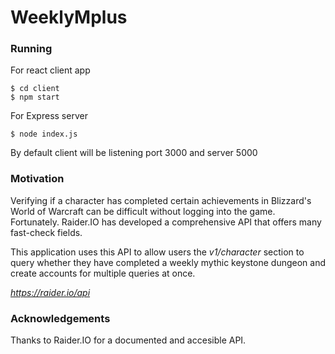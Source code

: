 # WeeklyMplus

### Running
For react client app
```
$ cd client
$ npm start
```
For Express server

```
$ node index.js
```
By default client will be listening port 3000 and server 5000
### Motivation

Verifying if a character has completed certain achievements in Blizzard's World of Warcraft can be difficult without logging into the game. Fortunately. Raider.IO has developed a comprehensive API that offers many fast-check fields.

This application uses this API to allow users the *v1/character* section to query whether they have completed a weekly mythic keystone dungeon and create accounts for multiple queries at once.

*https://raider.io/api*


### Acknowledgements

Thanks to Raider.IO for a documented and accesible API.
